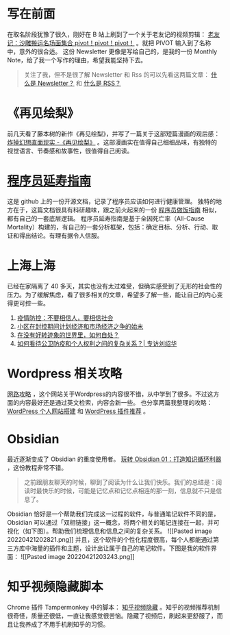
# 写在前面
在取名阶段犹豫了很久，刚好在 B 站上刷到了一个关于老友记的视频剪辑： [老友记：沙雕搬运名场面集合 pivot！pivot！pivot！](https://www.bilibili.com/video/BV1Q44y1V7Gg) 。就把 PIVOT 输入到了名称中，意外的很合适。
这份 Newsletter 更像是写给自己的，是我的一份 Monthly Note，给了我一个写作的理由，希望我能坚持下去。

>关注了我，但不是很了解 Newsletter 和 Rss 的可以先看这两篇文章： [什么是 Newsletter？](https://anotherdayu.com/2022/400/) 和 [什么是 RSS？](https://anotherdayu.com/2022/396/)

# 《再见绘梨》
前几天看了藤本树的新作《再见绘梨》，并写了一篇关于这部短篇漫画的观后感： [炸掉幻想直面现实 -《再见绘梨》](https://anotherdayu.com/2022/484/) 。这部漫画实在值得自己细细品味，有独特的视觉语言、节奏感和故事性，很值得自己阅读。

# [程序员延寿指南](https://github.com/geekan/HowToLiveLonger)
这是 github 上的一份开源文档，记录了程序员应该如何进行健康管理。
独特的地方在于，这篇文档很具有科研趣味，跟之前火起来的一份 [程序员做饭指南](https://github.com/Anduin2017/HowToCook) 相似，都有自己的一套底层逻辑。
程序员延寿指南是基于全因死亡率（All-Cause Mortality）构建的，有自己的一套分析框架，包括：确定目标、分析、行动、取证和得出结论。有理有据令人信服。

# 上海上海
已经在家隔离了 40 多天，其实也没有太过难受，但确实感受到了无形的社会性的压力。为了缓解焦虑，看了很多相关的文章，希望多了解一些，能让自己的内心变得更可控一些。
1.  [疫情防控：不要相信人，要相信社会](https://mp.weixin.qq.com/s/kxXZ3vicbInYAc3SOhmlFg)
2.  [小区在封控期间计划经济和市场经济之争的始末](https://mp.weixin.qq.com/s/yXSBzHo8Sczcf1QoGLQMEg)
3.  [在没有好转迹象的世界里，如何自处？](https://mp.weixin.qq.com/s/VKipMDytSEPWkl6BVFrAJQ)
4.  [如何看待公卫防疫和个人权利之间的复杂关系？| 专访刘绍华](https://mp.weixin.qq.com/s/Cd00DiHYJN9GwGeVKVNmMw)

# Wordpress 相关攻略
 [网路攻略](https://networker.tw/wordpress-theme/) ，这个网站关于Wordpress的内容很不错，从中学到了很多。不过这方面的内容最好还是通过英文检索，内容会新一些。
也分享两篇我整理的攻略： [WordPress 个人网站搭建](https://anotherdayu.com/2022/136/) 和 [WordPress 插件推荐](https://anotherdayu.com/2022/455/) 。

# Obsidian
最近逐渐变成了 Obsidian 的重度使用者。 [玩转 Obsidian 01：打造知识循环利器](https://sspai.com/post/62414) ，这份教程非常不错。
>之前跟朋友聊天的时候，聊到了阅读为什么让我们快乐。我们的总结是：阅读时最快乐的时候，可能是记忆点和记忆点相连的那一刻，信息就不只是信息了。

Obsidian 恰好是一个帮助我们完成这一过程的软件，与普通笔记软件不同的是，Obsidian 可以通过「双相链接」这一概念，将两个相关的笔记连接在一起，并可视化（如下图）。帮助我们梳理信息和信息之间的复杂关系。
![[Pasted image 20220421202821.png]]
并且，这个软件的个性化程度很高，每个人都能通过第三方库中海量的插件和主题，设计出让属于自己的笔记软件。下图是我的软件界面：
![[Pasted image 20220421203243.png]]

# 知乎视频隐藏脚本
Chrome 插件 Tampermonkey 中的脚本： [知乎视频隐藏](https://greasyfork.org/zh-CN/scripts/441538-%E7%9F%A5%E4%B9%8E%E8%A7%86%E9%A2%91%E9%9A%90%E8%97%8F) 。知乎的视频推荐机制很奇怪，质量还很低，一直让我感觉很苦恼。隐藏了视频后，刷起来更舒服了，而且让我养成了不用手机刷知乎的习惯。
